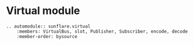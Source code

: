 # Virtual module

```{eval-rst}
.. automodule:: sunflare.virtual
    :members: VirtualBus, slot, Publisher, Subscriber, encode, decode
    :member-order: bysource
```
